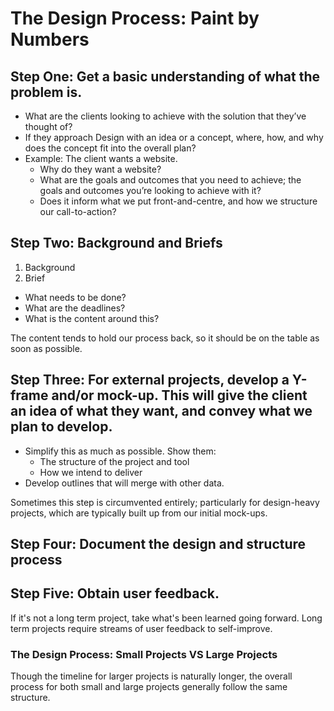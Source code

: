 # The Design Process: Paint by Numbers

## **Step One: Get a basic understanding of what the problem is.**

* What are the clients looking to achieve with the solution that they’ve thought of? 
*  If they approach Design with an idea or a concept, where, how, and why does the concept fit into the overall plan?
* Example: The client wants a website. 
  * Why do they want a website? 
  * What are the goals and outcomes that you need to achieve; the goals and outcomes you’re looking to achieve with it? 
  * Does it inform what we put front-and-centre, and how we structure our call-to-action?

## **Step Two: Background and Briefs**

1. Background
2. Brief

* What needs to be done? 
* What are the deadlines? 
* What is the content around this? 

The content tends to hold our process back, so it should be on the table as soon as possible. 

## **Step Three: For external projects, develop a Y-frame and/or mock-up.** This will give the client an idea of what they want, and convey what we plan to develop. 

* Simplify this as much as possible. Show them: 
  * The structure of the project and tool
  * How we intend to deliver
* Develop outlines that will merge with other data. 

Sometimes this step is circumvented entirely; particularly for design-heavy projects, which are typically built up from our initial mock-ups. 

## Step Four: Document the design and structure process

## Step Five: Obtain user feedback.

If it's not a long term project, take what's been learned going forward. Long term projects require streams of user feedback to self-improve.   


### **The Design Process: Small Projects VS Large Projects**

Though the timeline for larger projects is naturally longer, the overall process for both small and large projects generally follow the same structure.  


